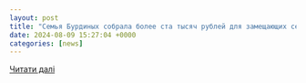 ```yaml
---
layout: post
title: "Семья Бурдиных собрала более ста тысяч рублей для замещающих семей Бурятии - новости Бурятии и Улан-Удэ"
date: 2024-08-09 15:27:04 +0000
categories: [news]
---
```


[Читати далі](https://www.infpol.ru/264654-semya-burdinykh-sobrala-bolee-sta-tysyach-rubley-dlya-zameshchayushchikh-semey-buryatii/)
